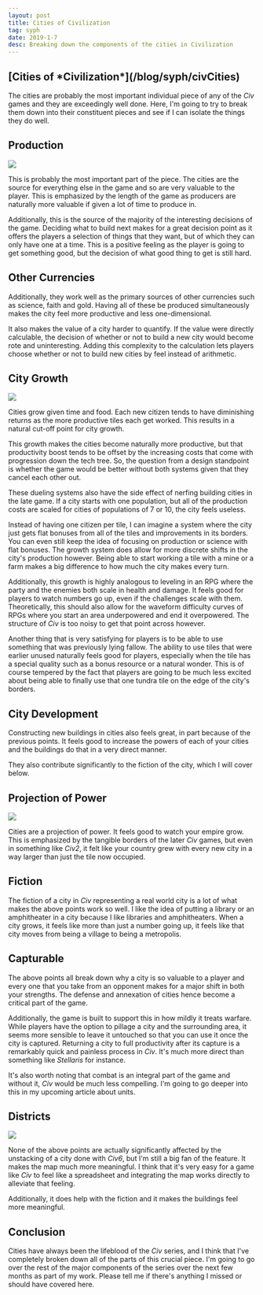 ```yaml
---
layout: post
title: Cities of Civilization
tag: syph
date: 2019-1-7
desc: Breaking down the components of the cities in Civilization
---
```

<h2>[Cities of *Civilization*](/blog/syph/civCities)</h2>

The cities are probably the most important individual piece of any of the *Civ* games and they are exceedingly well done. Here, I'm going to try to break them down into their constituent pieces and see if I can isolate the things they do well.

## Production
<img src="/blogImages/civCity1.png">

This is probably the most important part of the piece. The cities are the source for everything else in the game and so are very valuable to the player. This is emphasized by the length of the game as producers are naturally more valuable if given a lot of time to produce in.


Additionally, this is the source of the majority of the interesting decisions of the game. Deciding what to build next makes for a great decision point as it offers the players a selection of things that they want, but of which they can only have one at a time. This is a positive feeling as the player is going to get something good, but the decision of what good thing to get is still hard.

## Other Currencies

Additionally, they work well as the primary sources of other currencies such as science, faith and gold. Having all of these be produced simultaneously makes the city feel more productive and less one-dimensional.


It also makes the value of a city harder to quantify. If the value were directly calculable, the decision of whether or not to build a new city would become rote and uninteresting. Adding this complexity to the calculation lets players choose whether or not to build new cities by feel instead of arithmetic.

## City Growth
<img src="/blogImages/civ6_water.jpg">

Cities grow given time and food. Each new citizen tends to have diminishing returns as the more productive tiles each get worked. This results in a natural cut-off point for city growth.


This growth makes the cities become naturally more productive, but that productivity boost tends to be offset by the increasing costs that come with progression down the tech tree. So, the question from a design standpoint is whether the game would be better without both systems given that they cancel each other out.


These dueling systems also have the side effect of nerfing building cities in the late game. If a city starts with one population, but all of the production costs are scaled for cities of populations of 7 or 10, the city feels useless.


Instead of having one citizen per tile, I can imagine a system where the city just gets flat bonuses from all of the tiles and improvements in its borders. You can even still keep the idea of focusing on production or science with flat bonuses. The growth system does allow for more discrete shifts in the city's production however. Being able to start working a tile with a mine or a farm makes a big difference to how much the city makes every turn.


Additionally, this growth is highly analogous to leveling in an RPG where the party and the enemies both scale in health and damage. It feels good for players to watch numbers go up, even if the challenges scale with them. Theoretically, this should also allow for the waveform difficulty curves of RPGs where you start an area underpowered and end it overpowered. The structure of *Civ* is too noisy to get that point across however.


Another thing that is very satisfying for players is to be able to use something that was previously lying fallow. The ability to use tiles that were earlier unused naturally feels good for players, especially when the tile has a special quality such as a bonus resource or a natural wonder. This is of course tempered by the fact that players are going to be much less excited about being able to finally use that one tundra tile on the edge of the city's borders.

## City Development

Constructing new buildings in cities also feels great, in part because of the previous points. It feels good to increase the powers of each of your cities and the buildings do that in a very direct manner.


They also contribute significantly to the fiction of the city, which I will cover below.

## Projection of Power
<img src="/blogImages/civCity2.png">

Cities are a projection of power. It feels good to watch your empire grow. This is emphasized by the tangible borders of the later *Civ* games, but even in something like *Civ2*, it felt like your country grew with every new city in a way larger than just the tile now occupied.

## Fiction

The fiction of a city in *Civ* representing a real world city is a lot of what makes the above points work so well. I like the idea of putting a library or an amphitheater in a city because I like libraries and amphitheaters. When a city grows, it feels like more than just a number going up, it feels like that city moves from being a village to being a metropolis.

## Capturable

The above points all break down why a city is so valuable to a player and every one that you take from an opponent makes for a major shift in both your strengths. The defense and annexation of cities hence become a critical part of the game.


Additionally, the game is built to support this in how mildly it treats warfare. While players have the option to pillage a city and the surrounding area, it seems more sensible to leave it untouched so that you can use it once the city is captured. Returning a city to full productivity after its capture is a remarkably quick and painless process in *Civ*. It's much more direct than something like *Stellaris* for instance.


It's also worth noting that combat is an integral part of the game and without it, *Civ* would be much less compelling. I'm going to go deeper into this in my upcoming article about units.

## Districts
<img src="/blogImages/civCity3.png">

None of the above points are actually significantly affected by the unstacking of a city done with *Civ6*, but I'm still a big fan of the feature. It makes the map much more meaningful. I think that it's very easy for a game like *Civ* to feel like a spreadsheet and integrating the map works directly to alleviate that feeling.


Additionally, it does help with the fiction and it makes the buildings feel more meaningful.

## Conclusion

Cities have always been the lifeblood of the *Civ* series, and I think that I've completely broken down all of the parts of this crucial piece. I'm going to go over the rest of the major components of the series over the next few months as part of my work. Please tell me if there's anything I missed or should have covered here.

